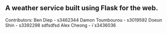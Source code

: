 A weather service built using Flask for the web.
-------------------------------------------------
Contributors:
Ben Diep - s3462344
Damon Toumbourou - s3019592
Doeun Shin - s3392298 sdfsdfsd
Alex Cheong - i`s3436036
